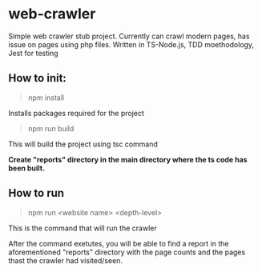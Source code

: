 # web-crawler
 Simple web crawler stub project.
 Currently can crawl modern pages, has issue on pages using php files.
 Written in TS-Node.js, TDD moethodology, Jest for testing



## How to init:
> npm install

Installs packages required for the project

> npm run build

This will build the project using tsc command

**Create "reports" directory in the main directory where the ts code has been built.**

 ## How to run
 >npm run \<website name\> \<depth-level\>

 This is the command that will run the crawler

After the command exetutes, you will be able to find a report in the aforementioned "reports" directory with the page counts and the pages thast the crawler had visited/seen.


